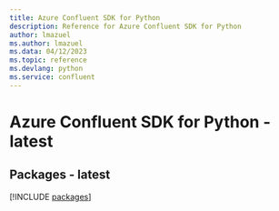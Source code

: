 ```yaml
---
title: Azure Confluent SDK for Python
description: Reference for Azure Confluent SDK for Python
author: lmazuel
ms.author: lmazuel
ms.data: 04/12/2023
ms.topic: reference
ms.devlang: python
ms.service: confluent
---
```

# Azure Confluent SDK for Python - latest
## Packages - latest
[!INCLUDE [packages](confluent-index.md)]